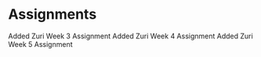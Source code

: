 # Assignments
Added Zuri Week 3 Assignment
Added Zuri Week 4 Assignment
Added Zuri Week 5 Assignment
